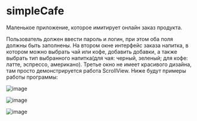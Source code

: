 # simpleCafe
Маленькое приложение, которое имитирует онлайн заказ продукта.

Пользователь должен ввести пароль и логин, при этом оба поля должны быть заполнены. На втором окне интерфейс заказа напитка, в котором можно выбрать чай или кофе, добавить
добавки, а также выбрать тип выбранного напитка(для чая: черный, зеленый; для кофе: латте, эспрессо, американо). Третье окно не имеет красивого дизайна, там просто
демонстрируется работа ScrollView. Ниже будут примеры работы программы:

![image](https://user-images.githubusercontent.com/79704293/211781381-ba58bece-e5ce-4469-bd0e-ef470b1752f5.png)


![image](https://user-images.githubusercontent.com/79704293/211781423-1117b2b8-d8d2-417f-b4c6-d08a1b6c10df.png)


![image](https://user-images.githubusercontent.com/79704293/211781487-200aae42-b9e4-439c-b423-f96003c551fb.png)
